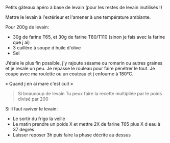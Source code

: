 Petits gâteaux apéro à base de levain (pour les restes de levain inutilisés !)

Mettre le levain à l'extérieur et l'amener à une température ambiante.

Pour 200g de levain:

- 30g de farine T65, et 30g de farine T80/T110 (sinon  je fais avec la farine que j ai)
- 3 cuillère à soupe d huile d'olive
- Sel

J’étale le plus fin possible, j'y rajoute sésame ou romarin ou autres graines et je resale un peu. Je repasse le rouleau pour faire pénétrer le tout. Je coupe avec ma roulette ou un couteau et j enfourne à 180°C.

« Quand j en ai mare c'est cuit »

> Si beaucoup de levain
> Tu peux faire la recette multipliée par le poids divisé par 200 

Si il faut raviver le levain:

- Le sortir du frigo la veille
- Le matin prendre un poids X et mettre 2X de farine T65 plus X d eau à  37 degrés
- Laisser reposer 3h puis faire la phase décrite au dessus

